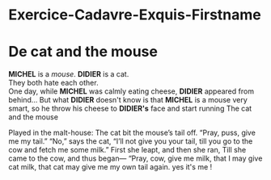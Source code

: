 # Exercice-Cadavre-Exquis-Firstname

<h1> De cat and the mouse </h1>

**MICHEL** is a *mouse*. **DIDIER** is a cat.<br>
They both hate each other.<br>
One day, while **MICHEL** was calmly eating cheese, **DIDIER** appeared from behind…
But what **DIDIER** doesn't know is that **MICHEL** is a mouse very smart, so he throw his cheese to **DIDIER's** face and start running
The cat and the mouse

  Played in the malt-house:
  The cat bit the mouse’s tail off.  “Pray, puss, give me my tail.”
  “No,” says the cat, “I’ll not give you your tail,
till you go to the cow and fetch me some milk.”
  First she leapt, and then she ran,
  Till she came to the cow, and thus began—
  “Pray, cow, give me milk, that I may give cat milk,
that cat may give me my own tail again.
yes it's me !
